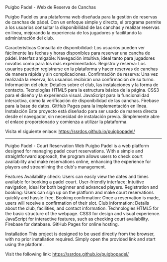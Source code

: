 Puigbo Padel - Web de Reserva de Canchas

Puigbo Padel es una plataforma web diseñada para la gestión de reservas de canchas de pádel. Con un enfoque simple y directo, el programa permite a los usuarios consultar la disponibilidad de las canchas y realizar reservas en línea, mejorando la experiencia de los jugadores y facilitando la administración del club.

Características
Consulta de disponibilidad: Los usuarios pueden ver fácilmente las fechas y horas disponibles para reservar una cancha de pádel.
Interfaz amigable: Navegación intuitiva, ideal tanto para jugadores novatos como para los más experimentados.
Registro y reserva: Los usuarios pueden registrarse en la plataforma y hacer reservas de canchas de manera rápida y sin complicaciones.
Confirmación de reserva: Una vez realizada la reserva, los usuarios recibirán una confirmación de su turno.
Información del club: Detalles sobre el club, las instalaciones y la forma de contacto.
Tecnologías
HTML5 para la estructura básica de la página.
CSS3 para el diseño y la experiencia visual.
JavaScript para la funcionalidad interactiva, como la verificación de disponibilidad de las canchas.
Firebase para la base de datos.
GitHub Pages para la implementación en línea.
Instalación
Este proyecto está diseñado para ser usado de manera directa desde el navegador, sin necesidad de instalación previa. Simplemente abre el enlace proporcionado y comienza a utilizar la plataforma.

Visita el siguiente enlace: https://ssrdos.github.io/puigbopadel/

-----------------------------------------------------------------------------------------------------------------------------------------------------------------------------------------------------

Puigbo Padel - Court Reservation Web
Puigbo Padel is a web platform designed for managing padel court reservations. With a simple and straightforward approach, the program allows users to check court availability and make reservations online, enhancing the experience for players and streamlining the club's management.

Features
Availability check: Users can easily view the dates and times available for booking a padel court.
User-friendly interface: Intuitive navigation, ideal for both beginner and advanced players.
Registration and booking: Users can sign up on the platform and make court reservations quickly and hassle-free.
Booking confirmation: Once a reservation is made, users will receive a confirmation of their slot.
Club information: Details about the club, facilities, and contact information.
Technologies
HTML5 for the basic structure of the webpage.
CSS3 for design and visual experience.
JavaScript for interactive features, such as checking court availability.
Firebase for database.
GitHub Pages for online hosting.

Installation
This project is designed to be used directly from the browser, with no prior installation required. Simply open the provided link and start using the platform.

Visit the following link: https://ssrdos.github.io/puigbopadel/
